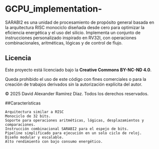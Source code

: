 # GCPU_implementation-
SARABI2 es una unidad de procesamiento de propósito general basada en la arquitectura RISC monociclo diseñada desde cero para optimizar la eficiencia energética y el uso del silicio. Implementa un conjunto de instrucciones personalizado inspirado en RV32I, con operaciones combinacionales, aritméticas, lógicas y de control de flujo.

## Licencia
Este proyecto está licenciado bajo la **Creative Commons BY-NC-ND 4.0**.

Queda prohibido el uso de este código con fines comerciales o para la creación de trabajos derivados sin la autorización explícita del autor.

© 2025 David Alexander Ramírez Díaz. Todos los derechos reservados.

##Características

    Arquitectura similar a RISC
    Monociclo de 32 bits.
    Soporte para operaciones aritméticas, lógicas, desplazamientos y comparaciones.
    Instrucción combinacional SARABI2 para el espejo de bits.
    Pipeline simplificado para ejecución en un solo ciclo de reloj.
    Diseño modular y escalable.
    Alto rendimiento con bajo consumo energético.

